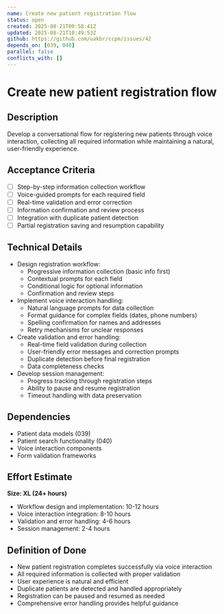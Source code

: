 ```yaml
---
name: Create new patient registration flow
status: open
created: 2025-08-21T09:58:41Z
updated: 2025-08-21T10:49:53Z
github: https://github.com/uakbr/ccpm/issues/42
depends_on: [039, 040]
parallel: false
conflicts_with: []
---
```


# Create new patient registration flow

## Description
Develop a conversational flow for registering new patients through voice interaction, collecting all required information while maintaining a natural, user-friendly experience.

## Acceptance Criteria
- [ ] Step-by-step information collection workflow
- [ ] Voice-guided prompts for each required field
- [ ] Real-time validation and error correction
- [ ] Information confirmation and review process
- [ ] Integration with duplicate patient detection
- [ ] Partial registration saving and resumption capability

## Technical Details
- Design registration workflow:
  - Progressive information collection (basic info first)
  - Contextual prompts for each field
  - Conditional logic for optional information
  - Confirmation and review steps
- Implement voice interaction handling:
  - Natural language prompts for data collection
  - Format guidance for complex fields (dates, phone numbers)
  - Spelling confirmation for names and addresses
  - Retry mechanisms for unclear responses
- Create validation and error handling:
  - Real-time field validation during collection
  - User-friendly error messages and correction prompts
  - Duplicate detection before final registration
  - Data completeness checks
- Develop session management:
  - Progress tracking through registration steps
  - Ability to pause and resume registration
  - Timeout handling with data preservation

## Dependencies
- Patient data models (039)
- Patient search functionality (040)
- Voice interaction components
- Form validation frameworks

## Effort Estimate
**Size: XL (24+ hours)**
- Workflow design and implementation: 10-12 hours
- Voice interaction integration: 8-10 hours
- Validation and error handling: 4-6 hours
- Session management: 2-4 hours

## Definition of Done
- New patient registration completes successfully via voice interaction
- All required information is collected with proper validation
- User experience is natural and efficient
- Duplicate patients are detected and handled appropriately
- Registration can be paused and resumed as needed
- Comprehensive error handling provides helpful guidance
